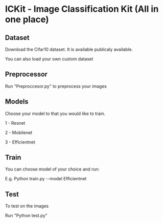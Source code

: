 # ICKit - Image Classification Kit (All in one place) 

## Dataset
Download the Cifar10 dataset. It is available publicaly available.

You can also load your own custom dataset

## Preprocessor

Run "Preproccesor.py" to preprocess your images

## Models

Choose your model to that you would like to train.

1 - Resnet 

2 - Mobilenet

3 - Efficientnet

## Train

You can choose model of your choice and run:

E.g. Python train.py --model Efficientnet

## Test

To test on the images

Run "Python test.py"


